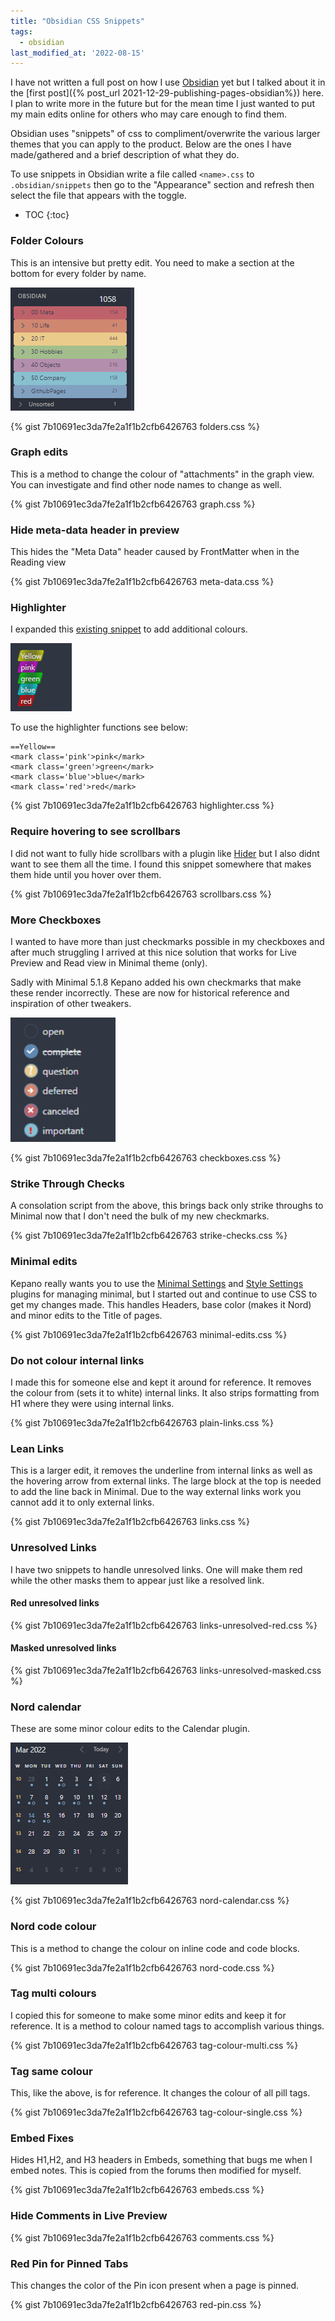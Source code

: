 ```yaml
---
title: "Obsidian CSS Snippets"
tags:
  - obsidian
last_modified_at: '2022-08-15'
---
```

I have not written a full post on how I use [Obsidian](https://obsidian.md/) yet but I talked about it in the [first post]({% post_url 2021-12-29-publishing-pages-obsidian%}) here. I plan to write more in the future but for the mean time I just wanted to put my main edits online for others who may care enough to find them.

Obsidian uses "snippets" of css to compliment/overwrite the various larger themes that you can apply to the product. Below are the ones I have made/gathered and a brief description of what they do.

To use snippets in Obsidian write a file called `<name>.css` to `.obsidian/snippets` then go to the "Appearance" section and refresh then select the file that appears with the toggle.

* TOC 
{:toc}

### Folder Colours
This is an intensive but pretty edit. You need to make a section at the bottom for every folder by name. 

![folders.png](/assets/images/2022-03-14-obsidian-css/folders.png)

{% gist 7b10691ec3da7fe2a1f1b2cfb6426763 folders.css %}

### Graph edits
This is a method to change the colour of "attachments" in the graph view. You can investigate and find other node names to change as well.

{% gist 7b10691ec3da7fe2a1f1b2cfb6426763 graph.css %}

### Hide meta-data header in preview
This hides the "Meta Data" header caused by FrontMatter when in the Reading view

{% gist 7b10691ec3da7fe2a1f1b2cfb6426763 meta-data.css %}

### Highlighter 
I expanded this [existing snippet](https://github.com/deathau/obsidian-snippets/blob/main/realistic-highlight.css) to add additional colours.

![highlighter.png](/assets/images/2022-03-14-obsidian-css/highlighter.png)

To use the highlighter functions see below:
```
==Yellow==
<mark class='pink'>pink</mark>
<mark class='green'>green</mark>
<mark class='blue'>blue</mark>
<mark class='red'>red</mark>
```

{% gist 7b10691ec3da7fe2a1f1b2cfb6426763 highlighter.css %}

### Require hovering to see scrollbars
I did not want to fully hide scrollbars with a plugin like [Hider](https://github.com/kepano/obsidian-hider) but I also didnt want to see them all the time. I found this snippet somewhere that makes them hide until you hover over them.

{% gist 7b10691ec3da7fe2a1f1b2cfb6426763 scrollbars.css %}

### More Checkboxes
I wanted to have more than just checkmarks possible in my checkboxes and after much struggling I arrived at this nice solution that works for Live Preview and Read view in Minimal theme (only).

Sadly with Minimal 5.1.8 Kepano added his own checkmarks that make these render incorrectly. These are now for historical reference and inspiration of other tweakers.

![checkboxes](/assets/images/2022-03-14-obsidian-css/checkboxes.png)

{% gist 7b10691ec3da7fe2a1f1b2cfb6426763 checkboxes.css %}

### Strike Through Checks
A consolation script from the above, this brings back only strike throughs to Minimal now that I don't need the bulk of my new checkmarks.

{% gist 7b10691ec3da7fe2a1f1b2cfb6426763 strike-checks.css %}

### Minimal edits
Kepano really wants you to use the [Minimal Settings](https://github.com/kepano/obsidian-minimal-settings) and [Style Settings](https://github.com/kepano/obsidian-style-settings) plugins for managing minimal, but I started out and continue to use CSS to get my changes made. This handles Headers, base color (makes it Nord) and minor edits to the Title of pages.

{% gist 7b10691ec3da7fe2a1f1b2cfb6426763 minimal-edits.css %}

### Do not colour internal links
I made this for someone else and kept it around for reference. It removes the colour from (sets it to white) internal links. It also strips formatting from H1 where they were using internal links.

{% gist 7b10691ec3da7fe2a1f1b2cfb6426763 plain-links.css %}

### Lean Links
This is a larger edit, it removes the underline from internal links as well as the hovering arrow from external links. The large block at the top is needed to add the line back in Minimal. Due to the way external links work you cannot add it to only external links.
 
{% gist 7b10691ec3da7fe2a1f1b2cfb6426763 links.css %}

### Unresolved Links
I have two snippets to handle unresolved links. One will make them red while the other masks them to appear just like a resolved link.

#### Red unresolved links
{% gist 7b10691ec3da7fe2a1f1b2cfb6426763 links-unresolved-red.css %}

#### Masked unresolved links
{% gist 7b10691ec3da7fe2a1f1b2cfb6426763 links-unresolved-masked.css %}

### Nord calendar
These are some minor colour edits to the Calendar plugin.

![calendar.png](/assets/images/2022-03-14-obsidian-css/calendar.png)

{% gist 7b10691ec3da7fe2a1f1b2cfb6426763 nord-calendar.css %}

### Nord code colour
This is a method to change the colour on inline code and code blocks.

{% gist 7b10691ec3da7fe2a1f1b2cfb6426763 nord-code.css %}

### Tag multi colours
I copied this for someone to make some minor edits and keep it for reference. It is a method to colour named tags to accomplish various things.

{% gist 7b10691ec3da7fe2a1f1b2cfb6426763 tag-colour-multi.css %}

### Tag same colour
This, like the above, is for reference. It changes the colour of all pill tags.

{% gist 7b10691ec3da7fe2a1f1b2cfb6426763 tag-colour-single.css %}

### Embed Fixes
Hides H1,H2, and H3 headers in Embeds, something that bugs me when I embed notes. This is copied from the forums then modified for myself.

{% gist 7b10691ec3da7fe2a1f1b2cfb6426763 embeds.css %}

### Hide Comments in Live Preview

{% gist 7b10691ec3da7fe2a1f1b2cfb6426763 comments.css %}

### Red Pin for Pinned Tabs
This changes the color of the Pin icon present when a page is pinned. 

{% gist 7b10691ec3da7fe2a1f1b2cfb6426763 red-pin.css %}